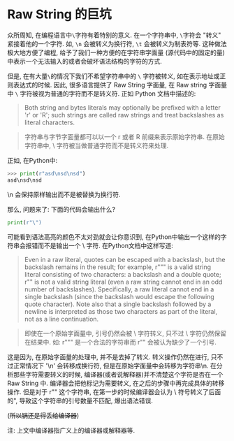 # Raw String 的巨坑

众所周知, 在编程语言中`\`字符有着特别的意义. 在一个字符串中, `\`字符会 "转义" 紧接着他的一个字符. 如, `\n` 会被转义为换行符, `\t` 会被转义为制表符等. 这种做法极大地方便了编程, 给予了我们一种方便的在字符串字面量 (源代码中的固定的量) 中表示一个无法输入的或者会破坏语法结构的字符的方式.

但是, 在有大量`\`的情况下我们不希望字符串中的 `\` 字符被转义, 如在表示地址或正则表达式的时候. 因此, 很多语言提供了 Raw String 字面量, 在 Raw string 字面量中 `\` 字符被视为普通的字符而不是转义符. 正如 Python 文档中描述的: 

> Both string and bytes literals may optionally be prefixed with a letter 'r' or 'R'; such strings are called raw strings and treat backslashes as literal characters. 

> 字符串与字节字面量都可以以一个 r 或者 R 前缀来表示原始字符串. 在原始字符串中, \ 字符被当做普通字符而不是转义符来处理.

正如, 在Python中:
```python
>>> print(r"asd\nsd\nsd")
asd\nsd\nsd
```
\n 会保持原样输出而不是被替换为换行符. 

那么, 问题来了: 下面的代码会输出什么?
```python
print(r"\")
```
可能看到语法高亮的颜色不太对劲就会让你意识到, 在Python中输出一个这样的字符串会报错而不是输出一个 \ 字符. 在Python文档中这样写道:

> Even in a raw literal, quotes can be escaped with a backslash, but the backslash remains in the result; for example, r"\"" is a valid string literal consisting of two characters: a backslash and a double quote; r"\" is not a valid string literal (even a raw string cannot end in an odd number of backslashes). Specifically, a raw literal cannot end in a single backslash (since the backslash would escape the following quote character). Note also that a single backslash followed by a newline is interpreted as those two characters as part of the literal, not as a line continuation.

> 即使在一个原始字面量中, 引号仍然会被 \ 字符转义, 只不过 \ 字符仍然保留在结果中. 如: r"\"" 是一个合法的字符串而 r"\" 会被认为缺少了一个引号.

这是因为, 在原始字面量的处理中, 并不是去掉了转义. 转义操作仍然在进行, 只不过正常情况下 '\n' 会转移成换行符, 但是在原始字面量中会转移为字符串\n. 在分析那些字符需要转义的时候, 编译器(或者说解释器)并不清楚这个字符是否在一个 Raw String 中. 编译器会把他标记为需要转义, 在之后的步骤中再完成具体的转移操作. 但是对于 r"\" 这个字符串, 在第一步的时候编译器会认为 \ 符号转义了后面的", 导致这个字符串的引号数量不匹配, 爆出语法错误. 

(~~所以锅还是得丢给编译器~~)

注: 上文中编译器指广义上的编译器或解释器等.